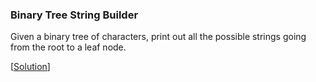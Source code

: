 ### Binary Tree String Builder

Given a binary tree of characters, print out all the possible strings going from the root to a leaf node.

\[[Solution](solution.cpp)\]
